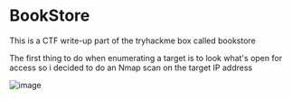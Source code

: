 # BookStore
This is a CTF write-up part of the tryhackme box called bookstore

The first thing to do when enumerating a target is to look what's open for access so i decided to do an Nmap scan on the target IP address

 ![image](https://github.com/achrafelkhatib/BookStore/assets/61394291/b2b1de57-1e12-4483-92d2-7fef0be54312)

